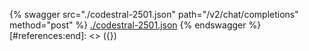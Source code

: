 [#references:start]: <> ({ "template": "openapi" })
{% swagger src="./codestral-2501.json" path="/v2/chat/completions" method="post" %}
[./codestral-2501.json](./codestral-2501.json)
{% endswagger %}
[#references:end]: <> ({})